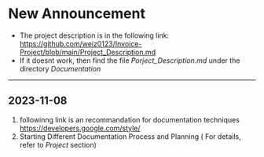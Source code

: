 # New Announcement
   * The project description is in the following link:
     https://github.com/weiz0123/Invoice-Project/blob/main/Project_Description.md
   * If it doesnt work, then find the file *Porject_Description.md* under the directory *Documentation*
     
___________________________________________________________________________________________________________________________________________________________________________________
## 2023-11-08
1. followinng link is an recommandation for documentation techniques
   https://developers.google.com/style/
2. Starting Different Documentation Process and Planning ( For details, refer to *Project* section)
